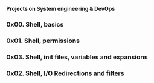 **Projects on System engineering & DevOps**
### 0x00. Shell, basics
### 0x01. Shell, permissions
### 0x03. Shell, init files, variables and expansions
### 0x02. Shell, I/O Redirections and filters
